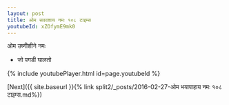 ```yaml
---
layout: post
title: ओम सववशाय नमः १०८ टाइम्स
youtubeId: xZOfymE9mk0
---
```

 
 
 ओम उष्णीशीने नमः  
 
 -  जो पगडी घालतो 
 
  
 
  
 
 
 
 
 
 


{% include youtubePlayer.html id=page.youtubeId %}
 
[Next]({{ site.baseurl }}{% link  split2/_posts/2016-02-27-ओम भयापाहाय नमः १०८ टाइम्स.md%})
 
